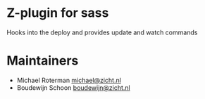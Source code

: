 # Z-plugin for sass 

Hooks into the deploy and provides update and watch commands

# Maintainers
* Michael Roterman <michael@zicht.nl>
* Boudewijn Schoon <boudewijn@zicht.nl>
